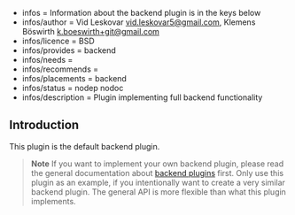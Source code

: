 - infos = Information about the backend plugin is in the keys below
- infos/author = Vid Leskovar <vid.leskovar5@gmail.com>, Klemens Böswirth <k.boeswirth+git@gmail.com>
- infos/licence = BSD
- infos/provides = backend
- infos/needs =
- infos/recommends =
- infos/placements = backend
- infos/status = nodep nodoc
- infos/description = Plugin implementing full backend functionality

## Introduction

This plugin is the default backend plugin.

> **Note** If you want to implement your own backend plugin, please read the general documentation about [backend plugins](/doc/dev/backend-plugins.md) first.
> Only use this plugin as an example, if you intentionally want to create a very similar backend plugin.
> The general API is more flexible than what this plugin implements.

<!-- TODO [new_backend]: finish README -->

